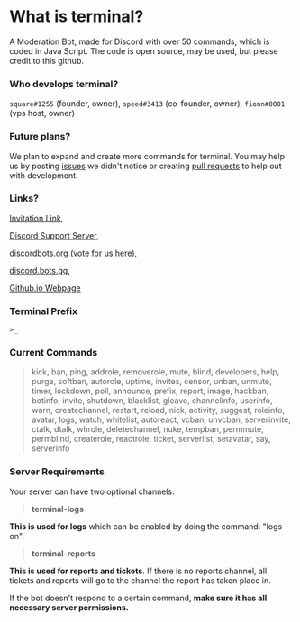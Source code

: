 # What is terminal?
A Moderation Bot, made for Discord with over 50 commands, which is coded in Java Script. The code is open source, may be used, but please credit to this github.

### Who develops terminal?
`square#1255` (founder, owner), `speed#3413` (co-founder, owner), `fionn#0001` (vps host, owner)

### Future plans?
We plan to expand and create more commands for terminal. You may help us by posting [issues](https://github.com/squareGITHUB/terminal/issues) we didn't notice or creating [pull requests](https://github.com/squareGITHUB/terminal/pulls) to help out with development.

### Links?
[Invitation Link](https://discordapp.com/oauth2/authorize?&client_id=521023036812558356&scope=bot&permissions=8), 

[Discord Support Server](https://discord.gg/4yntzpG), 

[discordbots.org](https://discordbots.org/bot/521023036812558356) ([vote for us here](https://discordbots.org/bot/521023036812558356/vote)), 

[discord.bots.gg](https://discord.bots.gg/bots/521023036812558356),

[Github.io Webpage](https://squaregithub.github.io/terminal/)

### Terminal Prefix
`>_`

### Current Commands
>kick, 
ban, 
ping,
addrole, 
removerole, 
mute, 
blind, 
developers,
help,
purge,
softban,
autorole,
uptime,
invites,
censor,
unban,
unmute,
timer,
lockdown,
poll,
announce,
prefix,
report,
image,
hackban,
botinfo,
invite,
shutdown,
blacklist,
gleave,
channelinfo,
userinfo,
warn,
createchannel,
restart,
reload,
nick,
activity,
suggest,
roleinfo,
avatar,
logs,
watch,
whitelist,
autoreact,
vcban,
unvcban,
serverinvite,
ctalk,
dtalk,
whrole,
deletechannel,
nuke,
tempban,
permmute,
permblind,
createrole,
reactrole,
ticket,
serverlist,
setavatar,
say,
serverinfo

### Server Requirements
Your server can have two optional channels:
> **terminal-logs**

**This is used for logs** which can be enabled by doing the command: "logs on". 

> **terminal-reports**

**This is used for reports and tickets**. If there is no reports channel, all tickets and reports will go to the channel the report has taken place in.

If the bot doesn't respond to a certain command, **make sure it has all necessary server permissions.**
